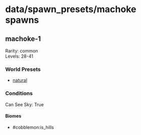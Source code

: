 # data/spawn_presets/machoke spawns  
  
## machoke-1  
Rarity: common  
Levels: 28-41  
  
### World Presets  
* [natural](data/spawn_data/natural.md)  
  
### Conditions  
Can See Sky: True  
  
#### Biomes  
  * #cobblemon:is_hills
  

